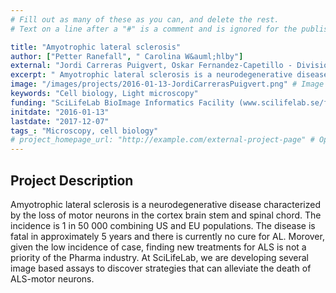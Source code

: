 ```yaml
---
# Fill out as many of these as you can, and delete the rest.
# Text on a line after a "#" is a comment and is ignored for the published page.

title: "Amyotrophic lateral sclerosis"
author: ["Petter Ranefall", " Carolina W&auml;hlby"]
external: "Jordi Carreras Puigvert, Oskar Fernandez-Capetillo - Division of Translational Medicine and Chemical Biology Department of Medical Biochemistry and Biophysics Karolinska Institutet, SciLifeLab, Stockholm"
excerpt: " Amyotrophic lateral sclerosis is a neurodegenerative disease characterized by the loss of motor neurons in the cortex brain stem and spinal chord. The incidence is 1 in 50 000  combining US and EU po..."
image: "/images/projects/2016-01-13-JordiCarrerasPuigvert.png" # Image should be pushed to /images/projects/YYYY-MM-DD-projectid/ before
keywords: "Cell biology, Light microscopy"
funding: "SciLifeLab BioImage Informatics Facility (www.scilifelab.se/facilities/bioimage-informatics)"
initdate: "2016-01-13"
lastdate: "2017-12-07"
tags_: "Microscopy, cell biology"
# project_homepage_url: "http://example.com/external-project-page" # Optional external homepage for this project
---
```


## Project Description
 Amyotrophic lateral sclerosis is a neurodegenerative disease characterized by the loss of motor neurons in the cortex brain stem and spinal chord. The incidence is 1 in 50 000 combining US and EU populations. The disease is fatal in approximately 5 years and there is currently no cure for AL. Morover, given the low incidence of case, finding new treatments for ALS is not a priority of the Pharma industry. At SciLifeLab, we are developing several image based assays to discover strategies that can alleviate the death of ALS-motor neurons. 
